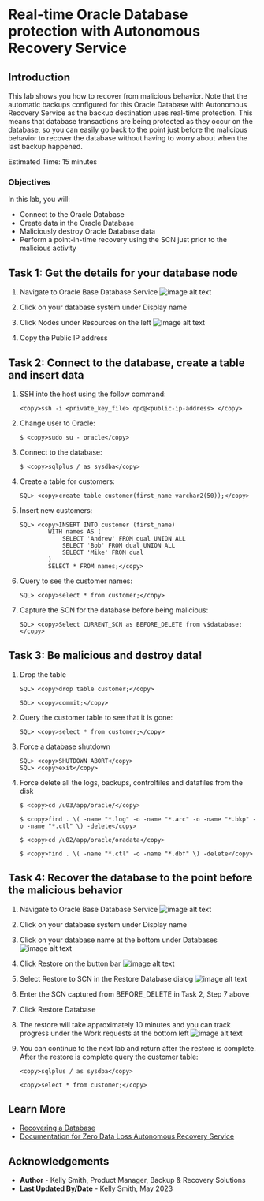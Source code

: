 # Real-time Oracle Database protection with Autonomous Recovery Service

## Introduction

This lab shows you how to recover from malicious behavior.  Note that the automatic backups configured for this Oracle Database with Autonomous Recovery Service as the backup destination uses real-time protection.  This means that database transactions are being protected as they occur on the database, so you can easily go back to the point just before the malicious behavior to recover the database without having to worry about when the last backup happened.

Estimated Time: 15 minutes

### Objectives

In this lab, you will:
* Connect to the Oracle Database
* Create data in the Oracle Database
* Maliciously destroy Oracle Database data
* Perform a point-in-time recovery using the SCN just prior to the malicious activity

## Task 1: Get the details for your database node

1. Navigate to Oracle Base Database Service
    ![image alt text](images/ham_basedb.png)

2. Click on your database system under Display name

3. Click Nodes under Resources on the left
    ![Image alt text](images/basedb_public_ip.png)

4. Copy the Public IP address

## Task 2: Connect to the database, create a table and insert data

1. SSH into the host using the follow command:
    ```
    <copy>ssh -i <private_key_file> opc@<public-ip-address> </copy>
    ```

2. Change user to Oracle:
    ```
    $ <copy>sudo su - oracle</copy>  
    ```
3. Connect to the database:
    ```
    $ <copy>sqlplus / as sysdba</copy> 
    ```

4. Create a table for customers:
    ```
    SQL> <copy>create table customer(first_name varchar2(50));</copy>
    ```
5. Insert new customers:
    ```
    SQL> <copy>INSERT INTO customer (first_name) 
            WITH names AS (
                SELECT 'Andrew' FROM dual UNION ALL
                SELECT 'Bob' FROM dual UNION ALL
                SELECT 'Mike' FROM dual
            )
            SELECT * FROM names;</copy>
    ```

6. Query to see the customer names:
    ```
    SQL> <copy>select * from customer;</copy>
    ```

7. Capture the SCN for the database before being malicious:
    ```
    SQL> <copy>Select CURRENT_SCN as BEFORE_DELETE from v$database;</copy>
    ```

## Task 3: Be malicious and destroy data!

1. Drop the table
    ```
    SQL> <copy>drop table customer;</copy>
    ```
    ```
    SQL> <copy>commit;</copy>
    ```

2. Query the customer table to see that it is gone:
    ```
    SQL> <copy>select * from customer;</copy>
    ```

3. Force a database shutdown
    ```
    SQL> <copy>SHUTDOWN ABORT</copy>
    SQL> <copy>exit</copy>
    ```

4. Force delete all the logs, backups, controlfiles and datafiles from the disk
    ```
    $ <copy>cd /u03/app/oracle/</copy>
    ```
    ```
    $ <copy>find . \( -name "*.log" -o -name "*.arc" -o -name "*.bkp" -o -name "*.ctl" \) -delete</copy>
    ```
    ```
    $ <copy>cd /u02/app/oracle/oradata</copy>
    ```
    ```
    $ <copy>find . \( -name "*.ctl" -o -name "*.dbf" \) -delete</copy>
    ```

## Task 4: Recover the database to the point before the malicious behavior

1. Navigate to Oracle Base Database Service
    ![image alt text](images/ham_basedb.png)

2. Click on your database system under Display name

3. Click on your database name at the bottom under Databases
    ![image alt text](images/basedb_database.png)

4. Click Restore on the button bar
    ![image alt text](images/basedb_button_bar.png)

5. Select Restore to SCN in the Restore Database dialog
    ![image alt text](images/basedb_restore_dialog.png)

6. Enter the SCN captured from BEFORE_DELETE in Task 2, Step 7 above

7. Click Restore Database

8. The restore will take approximately 10 minutes and you can track progress under the Work requests at the bottom left
    ![image alt text](images/basedb_public_ip.png)

9. You can continue to the next lab and return after the restore is complete.  After the restore is complete query the customer table:
    ```
    <copy>sqlplus / as sysdba</copy>
    ```
    ```
    <copy>select * from customer;</copy>
    ```


## Learn More

* [Recovering a Database](https://docs.oracle.com/en-us/iaas/recovery-service/doc/recovering-database.html#GUID-6E88692E-FCFA-4CFE-844C-00A79E8D079B)
* [Documentation for Zero Data Loss Autonomous Recovery Service](https://docs.oracle.com/en/cloud/paas/recovery-service/dbrsu/)


## Acknowledgements
* **Author** - Kelly Smith, Product Manager, Backup & Recovery Solutions
* **Last Updated By/Date** - Kelly Smith, May 2023
